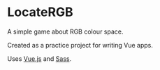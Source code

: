 # LocateRGB

A simple game about RGB colour space.

Created as a practice project for writing Vue apps.

Uses [Vue.js](https://vuejs.org/) and [Sass](https://sass-lang.com/).